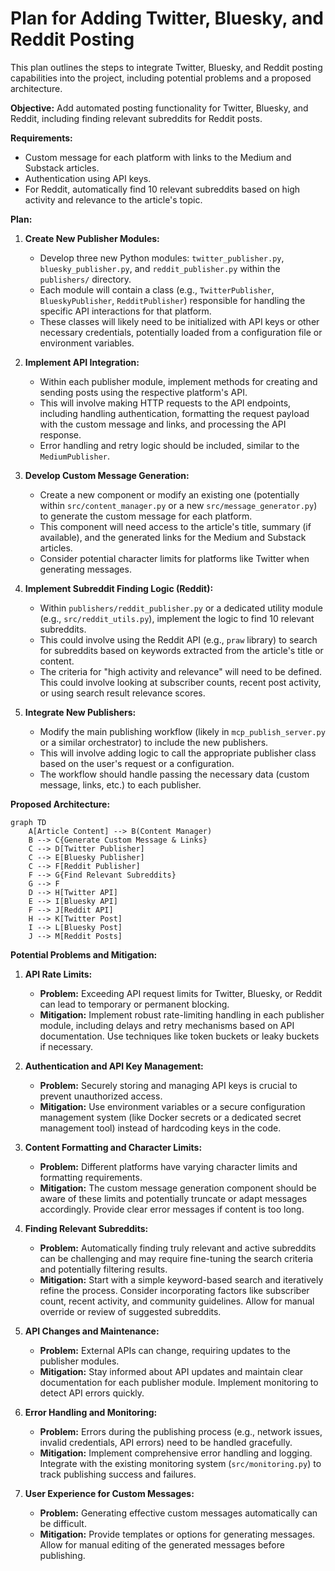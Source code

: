 # Plan for Adding Twitter, Bluesky, and Reddit Posting

This plan outlines the steps to integrate Twitter, Bluesky, and Reddit posting capabilities into the project, including potential problems and a proposed architecture.

**Objective:** Add automated posting functionality for Twitter, Bluesky, and Reddit, including finding relevant subreddits for Reddit posts.

**Requirements:**
- Custom message for each platform with links to the Medium and Substack articles.
- Authentication using API keys.
- For Reddit, automatically find 10 relevant subreddits based on high activity and relevance to the article's topic.

**Plan:**

1.  **Create New Publisher Modules:**
    *   Develop three new Python modules: `twitter_publisher.py`, `bluesky_publisher.py`, and `reddit_publisher.py` within the `publishers/` directory.
    *   Each module will contain a class (e.g., `TwitterPublisher`, `BlueskyPublisher`, `RedditPublisher`) responsible for handling the specific API interactions for that platform.
    *   These classes will likely need to be initialized with API keys or other necessary credentials, potentially loaded from a configuration file or environment variables.

2.  **Implement API Integration:**
    *   Within each publisher module, implement methods for creating and sending posts using the respective platform's API.
    *   This will involve making HTTP requests to the API endpoints, including handling authentication, formatting the request payload with the custom message and links, and processing the API response.
    *   Error handling and retry logic should be included, similar to the `MediumPublisher`.

3.  **Develop Custom Message Generation:**
    *   Create a new component or modify an existing one (potentially within `src/content_manager.py` or a new `src/message_generator.py`) to generate the custom message for each platform.
    *   This component will need access to the article's title, summary (if available), and the generated links for the Medium and Substack articles.
    *   Consider potential character limits for platforms like Twitter when generating messages.

4.  **Implement Subreddit Finding Logic (Reddit):**
    *   Within `publishers/reddit_publisher.py` or a dedicated utility module (e.g., `src/reddit_utils.py`), implement the logic to find 10 relevant subreddits.
    *   This could involve using the Reddit API (e.g., `praw` library) to search for subreddits based on keywords extracted from the article's title or content.
    *   The criteria for "high activity and relevance" will need to be defined. This could involve looking at subscriber counts, recent post activity, or using search result relevance scores.

5.  **Integrate New Publishers:**
    *   Modify the main publishing workflow (likely in `mcp_publish_server.py` or a similar orchestrator) to include the new publishers.
    *   This will involve adding logic to call the appropriate publisher class based on the user's request or a configuration.
    *   The workflow should handle passing the necessary data (custom message, links, etc.) to each publisher.

**Proposed Architecture:**

```mermaid
graph TD
    A[Article Content] --> B(Content Manager)
    B --> C{Generate Custom Message & Links}
    C --> D[Twitter Publisher]
    C --> E[Bluesky Publisher]
    C --> F[Reddit Publisher]
    F --> G{Find Relevant Subreddits}
    G --> F
    D --> H[Twitter API]
    E --> I[Bluesky API]
    F --> J[Reddit API]
    H --> K[Twitter Post]
    I --> L[Bluesky Post]
    J --> M[Reddit Posts]
```

**Potential Problems and Mitigation:**

1.  **API Rate Limits:**
    *   **Problem:** Exceeding API request limits for Twitter, Bluesky, or Reddit can lead to temporary or permanent blocking.
    *   **Mitigation:** Implement robust rate-limiting handling in each publisher module, including delays and retry mechanisms based on API documentation. Use techniques like token buckets or leaky buckets if necessary.

2.  **Authentication and API Key Management:**
    *   **Problem:** Securely storing and managing API keys is crucial to prevent unauthorized access.
    *   **Mitigation:** Use environment variables or a secure configuration management system (like Docker secrets or a dedicated secret management tool) instead of hardcoding keys in the code.

3.  **Content Formatting and Character Limits:**
    *   **Problem:** Different platforms have varying character limits and formatting requirements.
    *   **Mitigation:** The custom message generation component should be aware of these limits and potentially truncate or adapt messages accordingly. Provide clear error messages if content is too long.

4.  **Finding Relevant Subreddits:**
    *   **Problem:** Automatically finding truly relevant and active subreddits can be challenging and may require fine-tuning the search criteria and potentially filtering results.
    *   **Mitigation:** Start with a simple keyword-based search and iteratively refine the process. Consider incorporating factors like subscriber count, recent activity, and community guidelines. Allow for manual override or review of suggested subreddits.

5.  **API Changes and Maintenance:**
    *   **Problem:** External APIs can change, requiring updates to the publisher modules.
    *   **Mitigation:** Stay informed about API updates and maintain clear documentation for each publisher module. Implement monitoring to detect API errors quickly.

6.  **Error Handling and Monitoring:**
    *   **Problem:** Errors during the publishing process (e.g., network issues, invalid credentials, API errors) need to be handled gracefully.
    *   **Mitigation:** Implement comprehensive error handling and logging. Integrate with the existing monitoring system (`src/monitoring.py`) to track publishing success and failures.

7.  **User Experience for Custom Messages:**
    *   **Problem:** Generating effective custom messages automatically can be difficult.
    *   **Mitigation:** Provide templates or options for generating messages. Allow for manual editing of the generated messages before publishing.